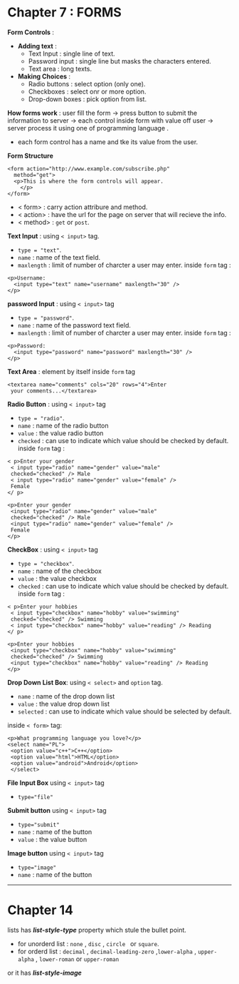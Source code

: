 # Chapter 7 : FORMS

**Form Controls** :
- **Adding text** : 
  - Text Input : single line of text.
  - Password input : single line but masks the characters entered.
  - Text area : long texts.
- **Making Choices** : 
  - Radio buttons : select option (only one).
  - Checkboxes : select onr or more option.
  - Drop-down boxes : pick option from list.

**How forms work** : 
user fill the form -> press button to submit the information to server -> each control inside form with value off user -> server process it using one of programming language .

- each form control has a name and tke its value from the user.

**Form Structure**
```
<form action="http://www.example.com/subscribe.php"
  method="get">
  <p>This is where the form controls will appear.
    </p>
</form>
```
- < form> : carry action attribure and method.
- < action> : have the url for the page on server that will recieve the info.
- < method> : `get` or `post`.

**Text Input** : 
using `< input>` tag.
- `type = "text"`.
- `name` : name of the text field.
- `maxlength` : limit of number of charcter a user may enter. 
inside `form` tag :

```
<p>Username:
  <input type="text" name="username" maxlength="30" />
</p>
```

**password Input** : 
using `< input>` tag
- `type = "password"`.
- `name` : name of the password text field.
- `maxlength` : limit of number of charcter a user may enter. 
inside `form` tag :

```
<p>Password:
  <input type="password" name="password" maxlength="30" />
</p>
```
 
**Text Area** : element by itself
inside `form` tag
```
<textarea name="comments" cols="20" rows="4">Enter
 your comments...</textarea>
```

**Radio Button** :
using `< input>` tag
- `type = "radio"`.
- `name` : name of the radio button
- `value` : the value radio button
- `checked` : can use to indicate which value should be checked by default.
inside `form` tag :

```
< p>Enter your gender
 < input type="radio" name="gender" value="male"
 checked="checked" /> Male
 < input type="radio" name="gender" value="female" />
 Female
</ p>
```

```
<p>Enter your gender
 <input type="radio" name="gender" value="male"
 checked="checked" /> Male
 <input type="radio" name="gender" value="female" />
 Female
</p>
```

**CheckBox** :
using `< input>` tag
- `type = "checkbox"`.
- `name` : name of the checkbox
- `value` : the value checkbox
- `checked` : can use to indicate which value should be checked by default.
inside `form` tag :

```
< p>Enter your hobbies
 < input type="checkbox" name="hobby" value="swimming"
 checked="checked" /> Swimming
 < input type="checkbox" name="hobby" value="reading" /> Reading
</ p>
```

```
<p>Enter your hobbies
 <input type="checkbox" name="hobby" value="swimming"
 checked="checked" /> Swimming
 <input type="checkbox" name="hobby" value="reading" /> Reading
</p>
```

**Drop Down List Box**:
using `< select>` and `option` tag.
- `name` : name of the drop down list
- `value` : the value drop down list
- `selected` : can use to indicate which value should be selected by default.

inside `< form>` tag:


```
<p>What programming language you love?</p>
<select name="PL">
 <option value="c++">C++</option>
 <option value="html">HTML</option>
 <option value="android">Android</option>
 </select>
```
**File Input Box**
using `< input>` tag
- `type="file"`

**Submit button**
using `< input>` tag
- `type="submit"`
- `name` : name of the button
- `value` : the value button

**Image button**
using `< input>` tag
- `type="image"`
- `name` : name of the button

-----------------------------------------------------
# Chapter 14 

lists has ***list-style-type*** property which stule the bullet point.

- for unorderd list : `none` , `disc` , `circle ` or `square`.
- for orderd list : `decimal` , `decimal-leading-zero` ,`lower-alpha` , `upper-alpha` , `lower-roman` or `upper-roman`

or it has ***list-style-image***

